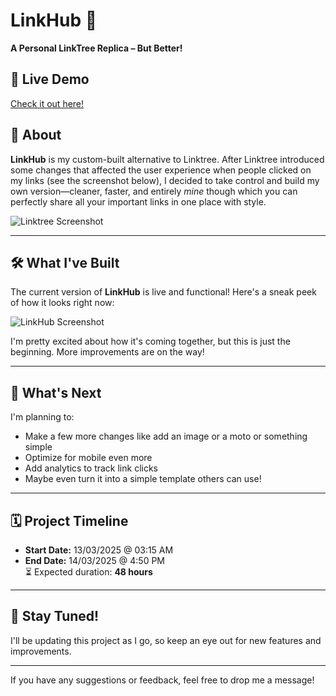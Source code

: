 # LinkHub 🚀  

**A Personal LinkTree Replica – But Better!**

## 🌟 Live Demo
[Check it out here!](https://kinshukpandala.github.io/LinkHub/)

## 📌 About  
**LinkHub** is my custom-built alternative to Linktree. After Linktree introduced some changes that affected the user experience when people clicked on my links (see the screenshot below), I decided to take control and build my own version—cleaner, faster, and entirely *mine* though which you can perfectly share all your important links in one place with style.


![Linktree Screenshot](https://github.com/user-attachments/assets/0082c392-5aaa-42bf-af61-44b846d839de)

---

## 🛠️ What I've Built  
The current version of **LinkHub** is live and functional! Here's a sneak peek of how it looks right now:

![LinkHub Screenshot](https://github.com/user-attachments/assets/09787796-bcb8-4c32-9c15-d18d7da8b494)


I'm pretty excited about how it's coming together, but this is just the beginning. More improvements are on the way!

---

## 🔮 What's Next  
I'm planning to:
- Make a few more changes like add an image or a moto or something simple
- Optimize for mobile even more
- Add analytics to track link clicks
- Maybe even turn it into a simple template others can use!

---

## 🗓️ Project Timeline  
- **Start Date:** 13/03/2025 @ 03:15 AM  
- **End Date:** 14/03/2025 @ 4:50 PM  
⏳ Expected duration: **48 hours**

---

## 🙌 Stay Tuned!  
I'll be updating this project as I go, so keep an eye out for new features and improvements.

---

If you have any suggestions or feedback, feel free to drop me a message!
